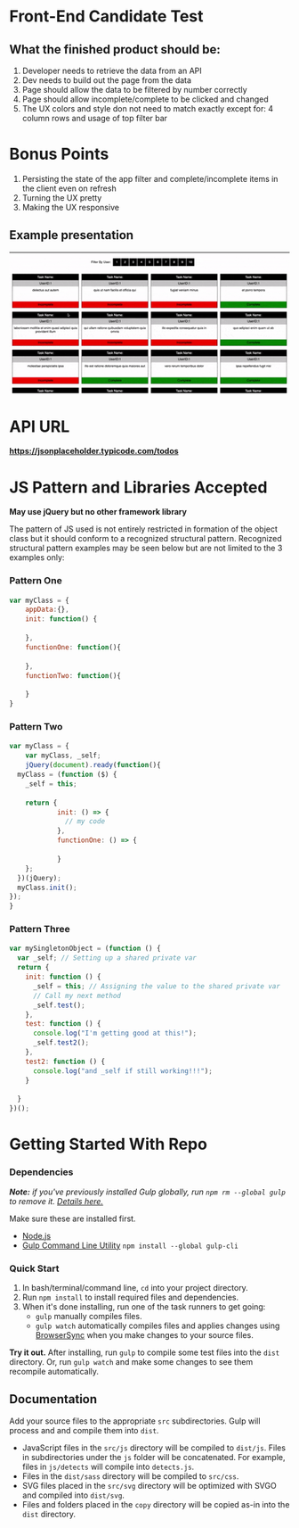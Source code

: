 # Front-End Candidate Test

## What the finished product should be:
1. Developer needs to retrieve the data from an API
2. Dev needs to build out the page from the data
3. Page should allow the data to be filtered by number correctly
4. Page should allow incomplete/complete to be clicked and changed
5. The UX colors and style don not need to match exactly except for: 4 column rows and usage of top filter bar

# Bonus Points
1. Persisting the state of the app filter and complete/incomplete items in the client even on refresh
2. Turning the UX pretty
3. Making the UX responsive

## Example presentation
![alt text](https://raw.githubusercontent.com/brianlellis/bx-fe-test/master/example.gif "Example")

# API URL
__https://jsonplaceholder.typicode.com/todos__

# JS Pattern and Libraries Accepted
__May use jQuery but no other framework library__

The pattern of JS used is not entirely restricted in formation of the object class but it should conform to a recognized structural pattern. Recognized structural pattern examples may be seen below but are not limited to the 3 examples only:

### Pattern One
```javascript
var myClass = {
	appData:{},
	init: function() {

	},
	functionOne: function(){

	},
	functionTwo: function(){

	}
}
```

### Pattern Two
```javascript
var myClass = {
	var myClass, _self;
	jQuery(document).ready(function(){
  myClass = (function ($) {
    _self = this;

    return {
			init: () => {
			  // my code
			},
			functionOne: () => {

			}
    };
  })(jQuery);
  myClass.init();
});
}
```

### Pattern Three
```javascript
var mySingletonObject = (function () {
  var _self; // Setting up a shared private var
  return {
    init: function () {
      _self = this; // Assigning the value to the shared private var
      // Call my next method
      _self.test();
    },
    test: function () {
      console.log("I'm getting good at this!");
      _self.test2();
    },
    test2: function () {
      console.log("and _self if still working!!!");
    }

  }
})();
```

# Getting Started With Repo

### Dependencies

*__Note:__ if you've previously installed Gulp globally, run `npm rm --global gulp` to remove it. [Details here.](https://medium.com/gulpjs/gulp-sips-command-line-interface-e53411d4467)*

Make sure these are installed first.

- [Node.js](http://nodejs.org)
- [Gulp Command Line Utility](http://gulpjs.com) `npm install --global gulp-cli`

### Quick Start

1. In bash/terminal/command line, `cd` into your project directory.
2. Run `npm install` to install required files and dependencies.
3. When it's done installing, run one of the task runners to get going:
	- `gulp` manually compiles files.
	- `gulp watch` automatically compiles files and applies changes using [BrowserSync](https://browsersync.io/) when you make changes to your source files.

**Try it out.** After installing, run `gulp` to compile some test files into the `dist` directory. Or, run `gulp watch` and make some changes to see them recompile automatically.



## Documentation

Add your source files to the appropriate `src` subdirectories. Gulp will process and and compile them into `dist`.

- JavaScript files in the `src/js` directory will be compiled to `dist/js`. Files in subdirectories under the `js` folder will be concatenated. For example, files in `js/detects` will compile into `detects.js`.
- Files in the `dist/sass` directory will be compiled to `src/css`.
- SVG files placed in the `src/svg` directory will be optimized with SVGO and compiled into `dist/svg`.
- Files and folders placed in the `copy` directory will be copied as-in into the `dist` directory.
